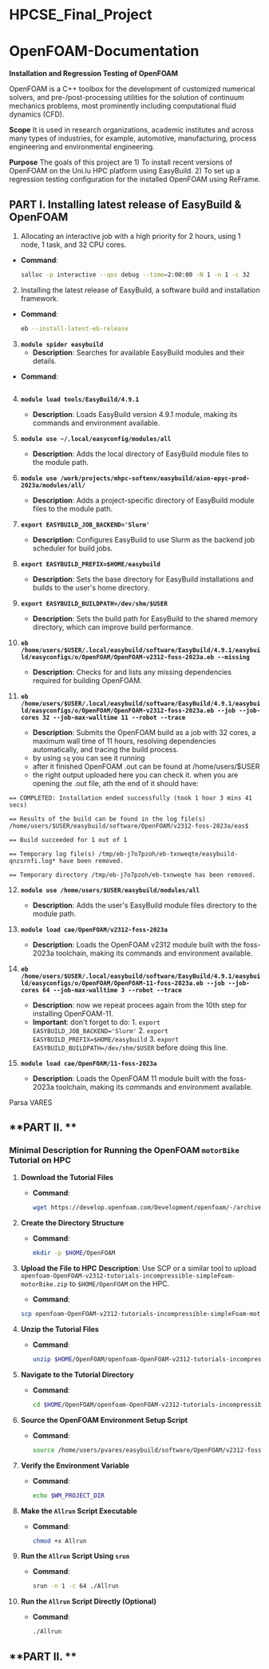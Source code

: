 # **HPCSE_Final_Project** 

# OpenFOAM-Documentation
 **Installation and Regression Testing of OpenFOAM** 

 OpenFOAM is a C++ toolbox for the development of customized numerical solvers, and pre-/post-processing utilities for the solution of continuum mechanics problems, most prominently including computational fluid dynamics (CFD). 
 
 **Scope** It is used in research organizations, academic institutes and across many types of industries, for example, automotive, manufacturing, process engineering and environmental engineering. 
 
**Purpose** The goals of this project are 
            1) To install recent versions of OpenFOAM on the Uni.lu HPC platform using EasyBuild.
            2) To set up a regression testing configuration for the installed OpenFOAM using ReFrame.

## **PART I. Installing latest release of EasyBuild & OpenFOAM** 

1. Allocating an interactive job with a high priority for 2 hours, using 1 node, 1 task, and 32 CPU cores.
 - **Command**: 
     ```bash
     salloc -p interactive --qos debug --time=2:00:00 -N 1 -n 1 -c 32
     ```


2. Installing the latest release of EasyBuild, a software build and installation framework.
- **Command**: 
     ```bash
     eb --install-latest-eb-release
     ```
3. **`module spider easybuild`**
   - **Description**: Searches for available EasyBuild modules and their details.
- **Command**: 
     ```bash

     ```
4. **`module load tools/EasyBuild/4.9.1`**
   - **Description**: Loads EasyBuild version 4.9.1 module, making its commands and environment available.

5. **`module use ~/.local/easyconfig/modules/all`**
   - **Description**: Adds the local directory of EasyBuild module files to the module path.

6. **`module use /work/projects/mhpc-softenv/easybuild/aion-epyc-prod-2023a/modules/all/`**
   - **Description**: Adds a project-specific directory of EasyBuild module files to the module path.

7. **`export EASYBUILD_JOB_BACKEND='Slurm'`**
   - **Description**: Configures EasyBuild to use Slurm as the backend job scheduler for build jobs.

8. **`export EASYBUILD_PREFIX=$HOME/easybuild`**
   - **Description**: Sets the base directory for EasyBuild installations and builds to the user's home directory.

9. **`export EASYBUILD_BUILDPATH=/dev/shm/$USER`**
   - **Description**: Sets the build path for EasyBuild to the shared memory directory, which can improve build performance.

10. **`eb /home/users/$USER/.local/easybuild/software/EasyBuild/4.9.1/easybuild/easyconfigs/o/OpenFOAM/OpenFOAM-v2312-foss-2023a.eb --missing`**
    - **Description**: Checks for and lists any missing dependencies required for building OpenFOAM.

11. **`eb /home/users/$USER/.local/easybuild/software/EasyBuild/4.9.1/easybuild/easyconfigs/o/OpenFOAM/OpenFOAM-v2312-foss-2023a.eb --job --job-cores 32 --job-max-walltime 11 --robot --trace`**
    - **Description**: Submits the OpenFOAM build as a job with 32 cores, a maximum wall time of 11 hours, resolving dependencies automatically, and tracing the build process.
    - by using `sq` you can see it running
    - after it finished OpenFOAM .out can be found at /home/users/$USER
    - the right output uploaded here you can check it. when you are opening the .out file, ath the end of it should have:
      
`
== COMPLETED: Installation ended successfully (took 1 hour 3 mins 41 secs)
`

`== Results of the build can be found in the log file(s) /home/users/$USER/easybuild/software/OpenFOAM/v2312-foss-2023a/eas$
`

`== Build succeeded for 1 out of 1
`

`== Temporary log file(s) /tmp/eb-j7o7pzoh/eb-txnweqte/easybuild-qnzsrnfi.log* have been removed.
`

`== Temporary directory /tmp/eb-j7o7pzoh/eb-txnweqte has been removed.
`

12. **`module use /home/users/$USER/easybuild/modules/all`**
    - **Description**: Adds the user's EasyBuild module files directory to the module path.

13. **`module load cae/OpenFOAM/v2312-foss-2023a`**
    - **Description**: Loads the OpenFOAM v2312 module built with the foss-2023a toolchain, making its commands and environment available.

13. **`eb /home/users/$USER/.local/easybuild/software/EasyBuild/4.9.1/easybuild/easyconfigs/o/OpenFOAM/OpenFOAM-11-foss-2023a.eb --job --job-cores 64 --job-max-walltime 3 --robot --trace`**
    - **Description**: now we repeat procees again from the 10th step for installing OpenFOAM-11.
    - **Important**: don't forget to do: 1. `export EASYBUILD_JOB_BACKEND='Slurm'` 2. `export EASYBUILD_PREFIX=$HOME/easybuild` 3. `export EASYBUILD_BUILDPATH=/dev/shm/$USER` before doing this line.

14. **`module load cae/OpenFOAM/11-foss-2023a`**
    - **Description**: Loads the OpenFOAM 11 module built with the foss-2023a toolchain, making its commands and environment available.
   
      
Parsa VARES

## **PART II. **

### Minimal Description for Running the OpenFOAM `motorBike` Tutorial on HPC

1. **Download the Tutorial Files**
   - **Command**: 
     ```bash
     wget https://develop.openfoam.com/Development/openfoam/-/archive/OpenFOAM-v2312/openfoam-OpenFOAM-v2312.zip?path=tutorials/incompressible/simpleFoam/motorBike -O openfoam-OpenFOAM-v2312-tutorials-incompressible-simpleFoam-motorBike.zip
     ```

2. **Create the Directory Structure**
   - **Command**:
     ```bash
     mkdir -p $HOME/OpenFOAM
     ```

3. **Upload the File to HPC**
    **Description**: Use SCP or a similar tool to upload `openfoam-OpenFOAM-v2312-tutorials-incompressible-simpleFoam-motorBike.zip` to `$HOME/OpenFOAM` on the HPC.
      - **Command**:
     ```bash
     scp openfoam-OpenFOAM-v2312-tutorials-incompressible-simpleFoam-motorBike.zip $HOME/OpenFOAM
     ```

4. **Unzip the Tutorial Files**
   - **Command**:
     ```bash
     unzip $HOME/OpenFOAM/openfoam-OpenFOAM-v2312-tutorials-incompressible-simpleFoam-motorBike.zip -d $HOME/OpenFOAM
     ```

5. **Navigate to the Tutorial Directory**
   - **Command**:
     ```bash
     cd $HOME/OpenFOAM/openfoam-OpenFOAM-v2312-tutorials-incompressible-simpleFoam-motorBike/tutorials/incompressible/simpleFoam/motorBike
     ```

6. **Source the OpenFOAM Environment Setup Script**
   - **Command**:
     ```bash
     source /home/users/pvares/easybuild/software/OpenFOAM/v2312-foss-2023a/OpenFOAM-v2312/etc/bashrc
     ```

7. **Verify the Environment Variable**
   - **Command**:
     ```bash
     echo $WM_PROJECT_DIR
     ```

8. **Make the `Allrun` Script Executable**
   - **Command**:
     ```bash
     chmod +x Allrun
     ```

9. **Run the `Allrun` Script Using `srun`**
   - **Command**:
     ```bash
     srun -n 1 -c 64 ./Allrun
     ```

10. **Run the `Allrun` Script Directly (Optional)**
    - **Command**:
      ```bash
      ./Allrun
      ```


## **PART II. **

